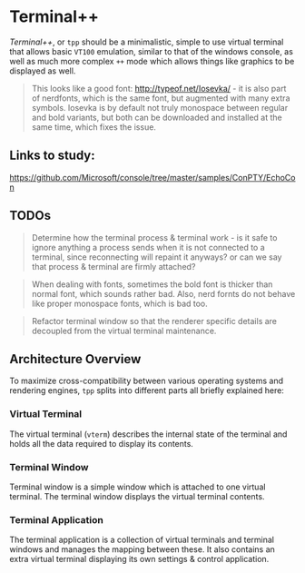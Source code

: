 # Terminal++

*Terminal++*, or `tpp` should be a minimalistic, simple to use virtual terminal that allows basic `VT100` emulation, similar to that of the windows console, as well as much more complex `++` mode which allows things like graphics to be displayed as well. 

> This looks like a good font: http://typeof.net/Iosevka/ - it is also part of nerdfonts, which is the same font, but augmented with many extra symbols. Iosevka is by default not truly monospace between regular and bold variants, but both can be downloaded and installed at the same time, which fixes the issue.

## Links to study:

https://github.com/Microsoft/console/tree/master/samples/ConPTY/EchoCon

## TODOs

> Determine how the terminal process & terminal work - is it safe to ignore anything a process sends when it is not connected to a terminal, since reconnecting will repaint it anyways? 
> or can we say that process & terminal are firmly attached? 

> When dealing with fonts, sometimes the bold font is thicker than normal font, which sounds rather bad. Also, nerd fornts do not behave like proper monospace fonts, which is bad too. 

> Refactor terminal window so that the renderer specific details are decoupled from the virtual terminal maintenance.

## Architecture Overview

To maximize cross-compatibility between various operating systems and rendering engines, `tpp` splits into different parts all briefly explained here:

### Virtual Terminal

The virtual terminal (`vterm`) describes the internal state of the terminal and holds all the data required to display its contents. 

### Terminal Window

Terminal window is a simple window which is attached to one virtual terminal. The terminal window displays the virtual terminal contents.

### Terminal Application

The terminal application is a collection of virtual terminals and terminal windows and manages the mapping between these. It also contains an extra virtual terminal displaying its own settings & control application. 






